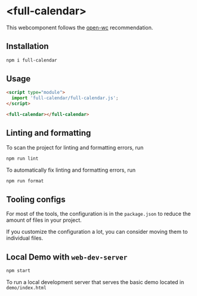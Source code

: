 # \<full-calendar>

This webcomponent follows the [open-wc](https://github.com/open-wc/open-wc) recommendation.

## Installation

```bash
npm i full-calendar
```

## Usage

```html
<script type="module">
  import 'full-calendar/full-calendar.js';
</script>

<full-calendar></full-calendar>
```

## Linting and formatting

To scan the project for linting and formatting errors, run

```bash
npm run lint
```

To automatically fix linting and formatting errors, run

```bash
npm run format
```


## Tooling configs

For most of the tools, the configuration is in the `package.json` to reduce the amount of files in your project.

If you customize the configuration a lot, you can consider moving them to individual files.

## Local Demo with `web-dev-server`

```bash
npm start
```

To run a local development server that serves the basic demo located in `demo/index.html`
